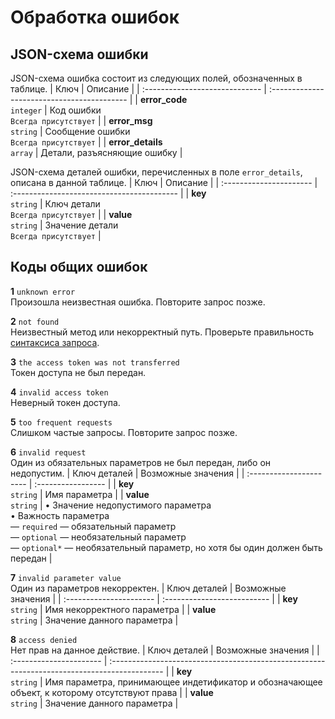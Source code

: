 # Обработка ошибок

## JSON-схема ошибки
JSON-схема ошибка состоит из следующих полей, обозначенных в таблице.
| Ключ                           | Описание                                    |
| :----------------------------- | :------------------------------------------ |
| **error_code**<br />`integer`  | Код ошибки<br />`Всегда присутствует`       |
| **error_msg**<br />`string`    | Сообщение ошибки<br />`Всегда присутствует` |
| **error_details**<br />`array` | Детали, разъясняющие ошибку                 |

JSON-схема деталей ошибки, перечисленных в поле `error_details`, описана в данной таблице.
| Ключ                    | Описание                                   |
| :---------------------- | :----------------------------------------- |
| **key**<br />`string`   | Ключ детали<br />`Всегда присутствует`     |
| **value**<br />`string` | Значение детали<br />`Всегда присутствует` |

## Коды общих ошибок

**1** `unknown error`  
Произошла неизвестная ошибка. Повторите запрос позже.

**2** `not found`  
Неизвестный метод или некорректный путь. Проверьте правильность [синтаксиса запроса](https://github.com/EcostCompony/specter_api_documentation/blob/master/README.md#синтаксис).

**3** `the access token was not transferred`  
Токен доступа не был передан.

**4** `invalid access token`  
Неверный токен доступа.

**5** `too frequent requests`  
Слишком частые запросы. Повторите запрос позже.

**6** `invalid request`  
Один из обязательных параметров не был передан, либо он недопустим.
| Ключ деталей            | Возможные значения |
| :---------------------- | :----------------- |
| **key**<br />`string`   | Имя параметра      |
| **value**<br />`string` | • Значение недопустимого параметра<br />• Важность параметра<br />  — `required` — обязательный параметр<br />— `optional` — необязательный параметр<br />— `optional*` — необязательный параметр, но хотя бы один должен быть передан |

**7** `invalid parameter value`  
Один из параметров некорректен.
| Ключ деталей            | Возможные значения          |
| :---------------------- | :-------------------------- |
| **key**<br />`string`   | Имя некорректного параметра |
| **value**<br />`string` | Значение данного параметра  |

**8** `access denied`  
Нет прав на данное действие.
| Ключ деталей            | Возможные значения                                                                           |
| :---------------------- | :------------------------------------------------------------------------------------------- |
| **key**<br />`string`   | Имя параметра, принимающее индетификатор и обозначающее объект, к которому отсутствуют права |
| **value**<br />`string` | Значение данного параметра                                                                   |